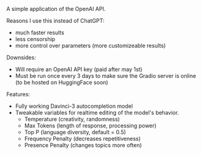 A simple application of the OpenAI API.
  
Reasons I use this instead of ChatGPT:
* much faster results
* less censorship
* more control over parameters (more customizeable results)

Downsides:
* Will require an OpenAI API key (paid after may 1st)
* Must be run once every 3 days to make sure the Gradio server is online (to be hosted on HuggingFace soon)

Features:
* Fully working Davinci-3 autocompletion model
* Tweakable variables for realtime editing of the model's behavior.
    * Temperature (creativity, randomness)
    * Max Tokens (length of response, processing power)
    * Top P (language diversity, default = 0.5)
    * Frequency Penalty (decreases repetitiveness)
    * Presence Penalty (changes topics more often)
